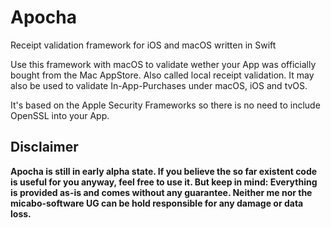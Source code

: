# Apocha
Receipt validation framework for iOS and macOS written in Swift

Use this framework with macOS to validate wether your App was officially bought from the Mac AppStore. Also called local receipt validation. It may also be used to validate In-App-Purchases under macOS, iOS and tvOS.

It's based on the Apple Security Frameworks so there is no need to include OpenSSL into your App.

## Disclaimer
**Apocha is still in early alpha state. If you believe the so far existent code is useful for you anyway, feel free to use it. But keep in mind: Everything is provided as-is and comes without any guarantee. Neither me nor the micabo-software UG can be hold responsible for any damage or data loss.**
